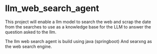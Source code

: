 # llm_web_search_agent
This project will enable a llm model to search the web and scrap the date from the searches to use as a knowledge base for the LLM  to answer the question asked to the llm.

The llm web search agent is build using java (springboot) 
And searxng as the web search engine.